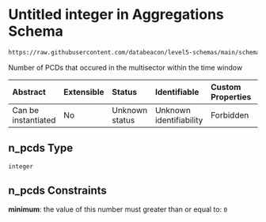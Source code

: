 # Untitled integer in Aggregations Schema

```txt
https://raw.githubusercontent.com/databeacon/level5-schemas/main/schemas/rest/aggregations.schema.json#/properties/multisectors/items/properties/aggregations/items/properties/n_pcds
```

Number of PCDs that occured in the multisector within the time window

| Abstract            | Extensible | Status         | Identifiable            | Custom Properties | Additional Properties | Access Restrictions | Defined In                                                                                   |
| :------------------ | :--------- | :------------- | :---------------------- | :---------------- | :-------------------- | :------------------ | :------------------------------------------------------------------------------------------- |
| Can be instantiated | No         | Unknown status | Unknown identifiability | Forbidden         | Allowed               | none                | [aggregations.schema.json\*](../../out/rest/aggregations.schema.json "open original schema") |

## n\_pcds Type

`integer`

## n\_pcds Constraints

**minimum**: the value of this number must greater than or equal to: `0`
